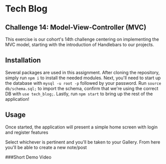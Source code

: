 # Tech Blog
## Challenge 14: Model-View-Controller (MVC)
This exercise is our cohort's 14th challenge centering on implementing the MVC model, starting with the introduction of Handlebars to our projects.
## Installation
Several packages are used in this assignment. After cloning the repository, simply run `npm i` to install the needed modules. Next, you'll need to start up the database with `mysql -u root -p` followed by your password. Run `source db/schema.sql;` to import the schema, confirm that we're using the correct DB with `use tech_blog;`. Lastly, run `npm start` to bring up the rest of the application!
## Usage
Once started, the application will present a simple home screen with login and register features
![]()

Select whichever is pertinent and you'll be taken to your Gallery. From here you'll be able to create a new note/post
![]()

###Short Demo Video

